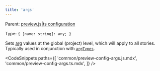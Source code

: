 ```yaml
---
title: 'args'
---
```


Parent: [preview.js|ts configuration](./Overview.md)

Type: `{ [name: string]: any; }`

Sets [arg](../writing-stories/args.md) values at the global (project) level, which will apply to all stories. Typically used in conjunction with [`argTypes`](./preview-config-arg-types.md).

<!-- prettier-ignore-start -->

<CodeSnippets
  paths={[
    'common/preview-config-args.js.mdx',
    'common/preview-config-args.ts.mdx',
  ]}
/>

<!-- prettier-ignore-end -->
